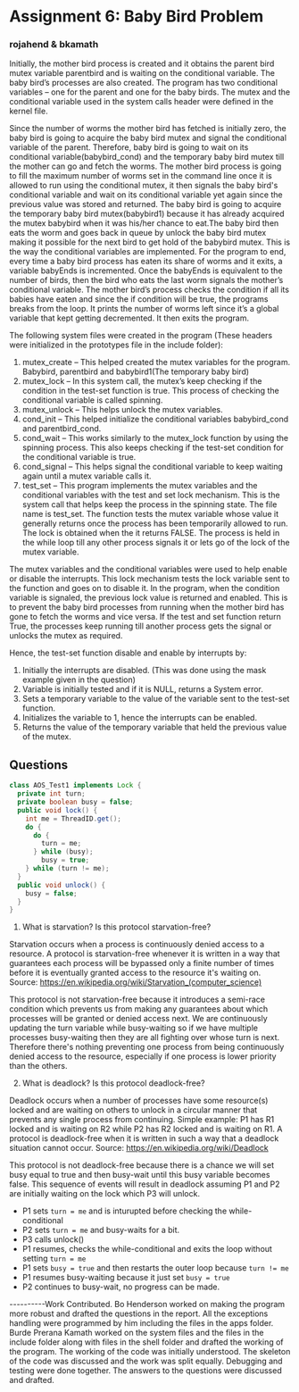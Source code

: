 # Assignment 6: Baby Bird Problem

### rojahend & bkamath

Initially, the mother bird process is created and it obtains the parent bird mutex variable parentbird and is waiting on the conditional variable. The baby bird’s processes are also created. The program has two conditional variables – one for the parent and one for the baby birds. The mutex and the conditional variable used in the system calls header were defined in the kernel file. 

Since the number of worms the mother bird has fetched is initially zero, the baby bird is going to acquire the baby bird mutex and signal the conditional variable of the parent. Therefore, baby bird is going to wait on its conditional variable(babybird_cond) and the temporary baby bird mutex till the mother can go and fetch the worms. The mother bird process is going to fill the maximum number of worms set in the command line once it is allowed to run using the conditional mutex, it then signals the baby bird's conditional variable and wait on its conditional variable yet again since the previous value was stored and returned. The baby bird is going to acquire the temporary baby bird mutex(babybird1) because it has already acquired the mutex babybird when it was his/her chance to eat.The baby bird then eats the worm and goes back in queue by unlock the baby bird mutex making it possible for the next bird to get hold of the babybird mutex. This is the way the conditional variables are implemented. For the program to end, every time a baby bird process has eaten its share of worms and it exits, a variable babyEnds is incremented. Once the babyEnds is equivalent to the number of birds, then the bird who eats the last worm signals the mother’s conditional variable. The mother bird’s process checks the condition if all its babies have eaten and since the if condition will be true, the programs breaks from the loop. It prints the number of worms left since it’s a global variable that kept getting decremented. It then exits the program.

The following system files were created in the program (These headers were initialized in the prototypes file in the include folder): 

 1. mutex\_create – This helped created the mutex variables for the program. Babybird, parentbird and babybird1(The temporary baby bird)
 2. mutex\_lock – In this system call, the mutex’s keep checking if the condition in the test-set function is true. This process of checking the conditional variable is called spinning.
 3. mutex\_unlock – This helps unlock the mutex variables.
 4. cond\_init – This helped initialize the conditional variables babybird\_cond and parentbird\_cond. 
 5. cond\_wait –  This works similarly to the mutex\_lock function by using the spinning process. This also keeps checking if the test-set condition for the conditional variable is true.
 6. cond\_signal – This helps signal the conditional variable to keep waiting again until a mutex variable calls it. 
 7. test\_set – This program implements the mutex variables and the conditional variables with the test and set lock mechanism. This is the system call that helps keep the process in the spinning state. The file name is test\_set. The function tests the mutex variable whose value it generally returns once the process has been temporarily allowed to run.  The lock is obtained when the it returns FALSE. The process is held in the while loop till any other process signals it or lets go of the lock of the mutex variable.

The mutex variables and the conditional variables were used to help enable or disable the interrupts. This lock mechanism tests the lock variable sent to the function and goes on to disable it. In the program, when the condition variable is signaled, the previous lock value is returned and enabled. This is to prevent the baby bird processes from running when the mother bird has gone to fetch the worms and vice versa. If the test and set function return True, the processes keep running till another process gets the signal or unlocks the mutex as required. 

Hence, the test-set function disable and enable by interrupts by:

 1. Initially the interrupts are disabled. (This was done using the mask example given in the question)
 2. Variable is initially tested and if it is NULL, returns a System error.
 3. Sets a temporary variable to the value of the variable sent to the test-set function. 
 4. Initializes the variable to 1, hence the interrupts can be enabled. 
 5.  Returns the value of the temporary variable that held the previous value of the mutex.

## Questions

```java
class AOS_Test1 implements Lock {
  private int turn;
  private boolean busy = false;
  public void lock() {
    int me = ThreadID.get();
    do {
      do {
        turn = me;
      } while (busy);
        busy = true;
    } while (turn != me);
  }
  public void unlock() {
    busy = false;
  }
}
```

 1. What is starvation? Is this protocol starvation-free?

Starvation occurs when a process is continuously denied access to a resource. A protocol is starvation-free whenever it is written in a way that guarantees each process will be bypassed only a finite number of times before it is eventually granted access to the resource it's waiting on. Source: https://en.wikipedia.org/wiki/Starvation_(computer_science)

This protocol is not starvation-free because it introduces a semi-race condition which prevents us from making any guarantees about which processes will be granted or denied access next. We are continuously updating the turn variable while busy-waiting so if we have multiple processes busy-waiting then they are all fighting over whose turn is next. Therefore there's nothing preventing one process from being continuously denied access to the resource, especially if one process is lower priority than the others.

 2. What is deadlock? Is this protocol deadlock-free?

Deadlock occurs when a number of processes have some resource(s) locked and are waiting on others to unlock in a circular manner that prevents any single process from continuing. Simple example: P1 has R1 locked and is waiting on R2 while P2 has R2 locked and is waiting on R1. A protocol is deadlock-free when it is written in such a way that a deadlock situation cannot occur. Source: https://en.wikipedia.org/wiki/Deadlock

This protocol is not deadlock-free because there is a chance we will set busy equal to true and then busy-wait until this busy variable becomes false. This sequence of events will result in deadlock assuming P1 and P2 are initially waiting on the lock which P3 will unlock.

 - P1 sets `turn = me` and is inturupted before checking the while-conditional
 - P2 sets `turn = me` and busy-waits for a bit.
 - P3 calls unlock()
 - P1 resumes, checks the while-conditional and exits the loop without setting `turn = me`
 - P1 sets `busy = true` and then restarts the outer loop because `turn != me`
 - P1 resumes busy-waiting because it just set `busy = true`
 - P2 continues to busy-wait, no progress can be made.

 
----------Work Contributed.
Bo Henderson worked on making the program more robust and drafted the questions in the report. All the exceptions handling were programmed by him including the files in the apps folder.
Burde Prerana Kamath worked on the system files and the files in the include folder along with files in the shell folder and drafted the working of the program. 
The working of the code was initially understood.
The skeleton of the code was discussed and the work was split equally. 
Debugging and testing were done together.
The answers to the questions were discussed and drafted. 